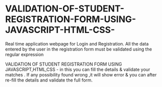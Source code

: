 # VALIDATION-OF-STUDENT-REGISTRATION-FORM-USING-JAVASCRIPT-HTML-CSS-
Real time application webpage for Login and Registration. All the data entered by the user in the registration form must be  validated using the regular expression 

VALIDATION OF STUDENT REGISTRATION FORM USING JAVASCRIPT,HTML,CSS - in this you can fill the details  &amp; validate your matches . If any possibility found wrong ,it will show error &amp; you can after re-fill the details and validate the full form.

